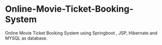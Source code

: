 # Online-Movie-Ticket-Booking-System
Online Movie Ticket Booking System using Springboot , JSP, Hibernate and MYSQL as database.
